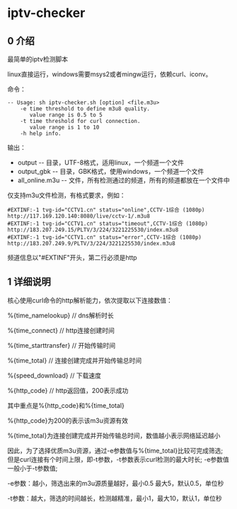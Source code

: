 # iptv-checker
## 0 介绍
最简单的iptv检测脚本

linux直接运行，windows需要msys2或者mingw运行，依赖curl、iconv。

命令：
```
-- Usage: sh iptv-checker.sh [option] <file.m3u>
    -e time threshold to define m3u8 quality.
       value range is 0.5 to 5
    -t time threshold for curl connection.
       value range is 1 to 10
    -h help info.
```
输出：
  * output -- 目录，UTF-8格式，适用linux，一个频道一个文件
  * output_gbk -- 目录，GBK格式，使用windows，一个频道一个文件
  * all_online.m3u -- 文件，所有检测通过的频道，所有的频道都放在一个文件中

仅支持m3u文件检测，有格式要求，例如：
```
#EXTINF:-1 tvg-id="CCTV1.cn" status="online",CCTV-1综合 (1080p)
http://117.169.120.140:8080/live/cctv-1/.m3u8
#EXTINF:-1 tvg-id="CCTV1.cn" status="timeout",CCTV-1综合 (1080p)
http://183.207.249.15/PLTV/3/224/3221225530/index.m3u8
#EXTINF:-1 tvg-id="CCTV1.cn" status="error",CCTV-1综合 (1080p)
http://183.207.249.9/PLTV/3/224/3221225530/index.m3u8
```
频道信息以"#EXTINF"开头，第二行必须是http

## 1 详细说明

核心使用curl命令的http解析能力，依次提取以下连接数值：

%{time_namelookup}	// dns解析时长

%{time_connect}		// http连接创建时间

%{time_starttransfer}	// 开始传输时间

%{time_total}		// 连接创建完成并开始传输总时间

%{speed_download}	// 下载速度

%{http_code}	// http返回值，200表示成功



其中重点是%{http_code}和%{time_total}

%{http_code}为200的表示该m3u资源有效

%{time_total}为连接创建完成并开始传输总时间，数值越小表示网络延迟越小



因此，为了选择优质m3u资源，通过-e参数值与%{time_total}比较可完成筛选; 但是curl连接有个时间上限，即-t参数，-t参数表示curl检测的最大时长; -e参数值一般小于-t参数值;



-e参数：越小，筛选出来的m3u源质量越好，最小0.5 最大5，默认0.5，单位秒

-t参数：越大，筛选的时间越长，检测越精准，最小1，最大10，默认1，单位秒
